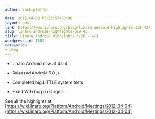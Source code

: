 ```yaml
---
author: zach.pfeffer

date: 2012-04-09 03:23:57+00:00
layout: post
link: https://www.linaro.org/blog/linaro-android-highlights-328-43/
slug: linaro-android-highlights-328-43
title: Linaro Android Highlights 3/28 - 4/3
wordpress_id: 1502
categories:
- blog
---
```


* Linaro Android now at 4.0.4


* Released Android 5.0  ;)


* Completed big.LITTLE system tests


* Fixed WiFi bug on Origen





See all the highlights at:
[https://wiki.linaro.org/Platform/Android/Meetings/2012-04-04](https://wiki.linaro.org/Platform/Android/Meetings/2012-04-04)
